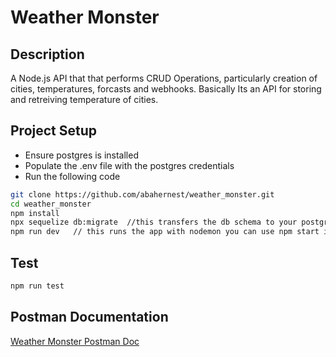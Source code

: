 # Weather Monster

## Description

A Node.js API that that performs CRUD Operations, particularly creation of cities, temperatures, forcasts and webhooks.
Basically Its an API for storing and retreiving temperature of cities.

## Project Setup

* Ensure postgres is installed
* Populate the .env file with the postgres credentials
* Run the following code

```bash
git clone https://github.com/abahernest/weather_monster.git
cd weather_monster
npm install
npx sequelize db:migrate  //this transfers the db schema to your postgres db
npm run dev   // this runs the app with nodemon you can use npm start instead
```

## Test

```bash
npm run test
```

## Postman Documentation

[Weather Monster Postman Doc](https://documenter.getpostman.com/view/11044390/UUxwBUSm)
